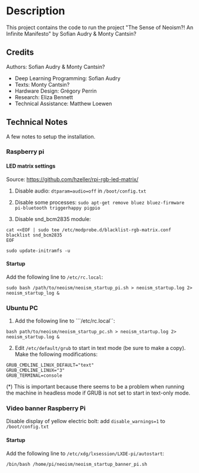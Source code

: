 Description
===========

This project contains the code to run the project
"The Sense of Neoism?! An Infinite Manifesto" by Sofian Audry & Monty Cantsin?

Credits
-------

Authors: Sofian Audry & Monty Cantsin?

* Deep Learning Programming: Sofian Audry
* Texts: Monty Cantsin?
* Hardware Design: Grégory Perrin
* Research: Eliza Bennett
* Technical Assistance: Matthew Loewen

Technical Notes
---------------

A few notes to setup the installation.

### Raspberry pi

#### LED matrix settings

Source: https://github.com/hzeller/rpi-rgb-led-matrix/

1. Disable audio: ```dtparam=audio=off``` in ```/boot/config.txt```

2. Disable some processes: ```sudo apt-get remove bluez bluez-firmware pi-bluetooth triggerhappy pigpio```

3. Disable snd_bcm2835 module:

```
cat <<EOF | sudo tee /etc/modprobe.d/blacklist-rgb-matrix.conf
blacklist snd_bcm2835
EOF

sudo update-initramfs -u
```

#### Startup

Add the following line to ```/etc/rc.local```:

```sudo bash /path/to/neoism/neoism_startup_pi.sh > neoism_startup.log 2> neoism_startup_log &```

### Ubuntu PC

1. Add the following line to ```/etc/rc.local``:
```
bash path/to/neoism/neoism_startup_pc.sh > neoism_startup.log 2> neoism_startup.log &
```

2. Edit ```/etc/default/grub``` to start in text mode (be sure to make a copy). Make the following modifications:

```
GRUB_CMDLINE_LINUX_DEFAULT="text"
GRUB_CMDLINE_LINUX="3"
GRUB_TERMINAL=console
```
(*) This is important because there seems to be a problem when running the machine in headless mode if GRUB is not set to start in text-only mode.

### Video banner Raspberry Pi

Disable display of yellow electric bolt: add ```disable_warnings=1``` to ```/boot/config.txt```

#### Startup

Add the following line to ```/etc/xdg/lxsession/LXDE-pi/autostart```:

```/bin/bash /home/pi/neoism/neoism_startup_banner_pi.sh```

